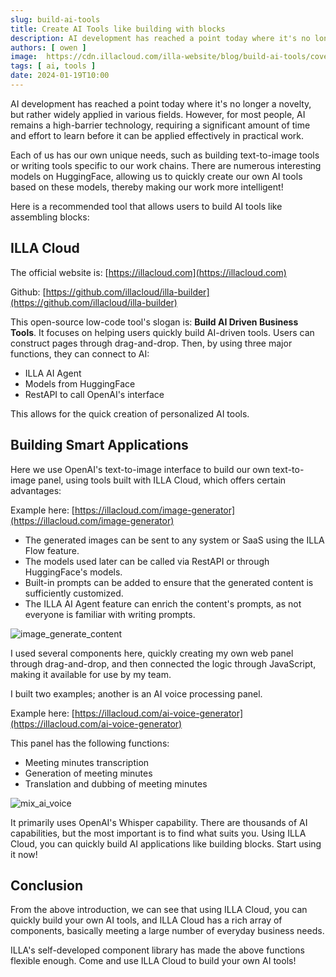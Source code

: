 ```yaml
---
slug: build-ai-tools
title: Create AI Tools like building with blocks
description: AI development has reached a point today where it's no longer a novelty, but rather widely applied in various fields. However, for most people, AI remains a high-barrier technology, requiring a significant amount of time and effort to learn before it can be applied effectively in practical work.
authors: [ owen ]
image:  https://cdn.illacloud.com/illa-website/blog/build-ai-tools/cover.png
tags: [ ai, tools ]
date: 2024-01-19T10:00
---
```


AI development has reached a point today where it's no longer a novelty, but rather widely applied in various fields. However, for most people, AI remains a high-barrier technology, requiring a significant amount of time and effort to learn before it can be applied effectively in practical work.

Each of us has our own unique needs, such as building text-to-image tools or writing tools specific to our work chains. There are numerous interesting models on HuggingFace, allowing us to quickly create our own AI tools based on these models, thereby making our work more intelligent!

Here is a recommended tool that allows users to build AI tools like assembling blocks:

## ILLA Cloud

The official website is: [https://illacloud.com](https://illacloud.com)

Github: [https://github.com/illacloud/illa-builder](https://github.com/illacloud/illa-builder)

This open-source low-code tool's slogan is: **Build AI Driven Business Tools**. It focuses on helping users quickly build AI-driven tools. Users can construct pages through drag-and-drop. Then, by using three major functions, they can connect to AI:

- ILLA AI Agent
- Models from HuggingFace
- RestAPI to call OpenAI's interface

This allows for the quick creation of personalized AI tools.

## Building Smart Applications

Here we use OpenAI's text-to-image interface to build our own text-to-image panel, using tools built with ILLA Cloud, which offers certain advantages:

Example here: [https://illacloud.com/image-generator](https://illacloud.com/image-generator)

- The generated images can be sent to any system or SaaS using the ILLA Flow feature.
- The models used later can be called via RestAPI or through HuggingFace's models.
- Built-in prompts can be added to ensure that the generated content is sufficiently customized.
- The ILLA AI Agent feature can enrich the content's prompts, as not everyone is familiar with writing prompts.

![image_generate_content](https://cdn.illacloud.com/illa-website/blog/build-ai-tools/image_generate_content.webp)

I used several components here, quickly creating my own web panel through drag-and-drop, and then connected the logic through JavaScript, making it available for use by my team.

I built two examples; another is an AI voice processing panel.

Example here: [https://illacloud.com/ai-voice-generator](https://illacloud.com/ai-voice-generator)

This panel has the following functions:

- Meeting minutes transcription
- Generation of meeting minutes
- Translation and dubbing of meeting minutes

![mix_ai_voice](https://cdn.illacloud.com/illa-website/blog/build-ai-tools/mix_ai_voice.webp)

It primarily uses OpenAI's Whisper capability. There are thousands of AI capabilities, but the most important is to find what suits you. Using ILLA Cloud, you can quickly build AI applications like building blocks. Start using it now!

## Conclusion

From the above introduction, we can see that using ILLA Cloud, you can quickly build your own AI tools, and ILLA Cloud has a rich array of components, basically meeting a large number of everyday business needs.

ILLA's self-developed component library has made the above functions flexible enough. Come and use ILLA Cloud to build your own AI tools!